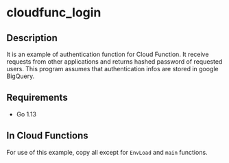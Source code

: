 # cloudfunc_login

## Description

It is an example of authentication function for Cloud Function. It receive requests from other applications and returns hashed password of requested users.
This program assumes that authentication infos are stored in google BigQuery.

## Requirements

- Go 1.13

## In Cloud Functions

For use of this example, copy all except for `EnvLoad` and `main` functions.
